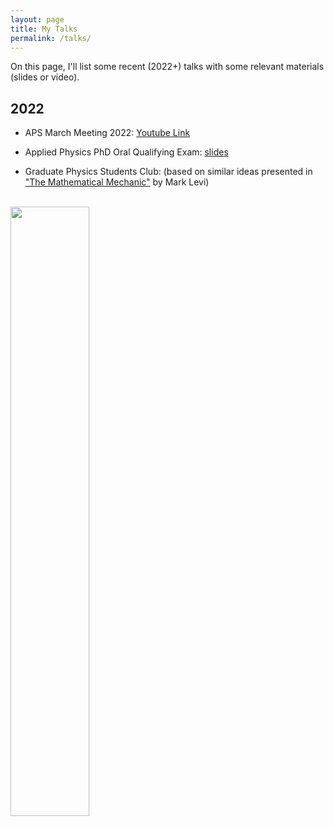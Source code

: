 ```yaml
---
layout: page
title: My Talks
permalink: /talks/
---
```


On this page, I'll list some recent (2022+) talks with some relevant materials (slides or video).

## 2022
- APS March Meeting 2022: [Youtube Link][yt-link]

- Applied Physics PhD Oral Qualifying Exam: [slides][slides-link]

- Graduate Physics Students Club: (based on similar ideas presented in ["The Mathematical Mechanic"][amzn-link] by Mark Levi)
<!-- Insert an image from assets but make it 50% smaller -->
<!-- Add some empty space -->
<br>
<img src="{{ site.baseurl }}/assets/grad_student_club_flyer.jpg" width="50%" height="50%">

<!-- ## 2023
- APS March Meeting 2023: [Youtube Link][yt-link] -->


[yt-link]: https://www.youtube.com/watch?v=qWjA7VOOxE4&t=311s
[slides-link]: /assets/qualifying-exam-slides.pdf
[flyer-link]: /assets/grad_student_club_flyer.jpg
[amzn-link]: https://www.amazon.com/Mathematical-Mechanic-Physical-Reasoning-Problems/dp/0691154562